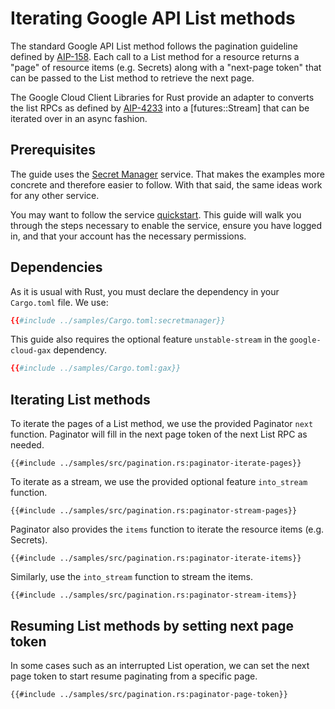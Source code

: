 <!-- 
Copyright 2025 Google LLC

Licensed under the Apache License, Version 2.0 (the "License");
you may not use this file except in compliance with the License.
You may obtain a copy of the License at

    https://www.apache.org/licenses/LICENSE-2.0

Unless required by applicable law or agreed to in writing, software
distributed under the License is distributed on an "AS IS" BASIS,
WITHOUT WARRANTIES OR CONDITIONS OF ANY KIND, either express or implied.
See the License for the specific language governing permissions and
limitations under the License.
-->

# Iterating Google API List methods

The standard Google API List method follows the pagination guideline defined by
[AIP-158](https://google.aip.dev/158). Each call to a List method for a resource
returns a "page" of resource items (e.g. Secrets) along with a
"next-page token" that can be passed to the List method to retrieve the next
page.

The Google Cloud Client Libraries for Rust provide an adapter to converts the
list RPCs as defined by [AIP-4233](https://google.aip.dev/client-libraries/4233)
into a \[futures::Stream\] that can be iterated over in an async fashion.

## Prerequisites

The guide uses the [Secret Manager] service. That makes the examples more
concrete and therefore easier to follow. With that said, the same ideas work for
any other service.

You may want to follow the service [quickstart]. This guide will walk you
through the steps necessary to enable the service, ensure you have logged in,
and that your account has the necessary permissions.

## Dependencies

As it is usual with Rust, you must declare the dependency in your
`Cargo.toml` file. We use:

```toml
{{#include ../samples/Cargo.toml:secretmanager}}
```

This guide also requires the optional feature `unstable-stream` in the
`google-cloud-gax` dependency.

```toml
{{#include ../samples/Cargo.toml:gax}}
```

## Iterating List methods

To iterate the pages of a List method, we use the provided Paginator `next`
function. Paginator will fill in the next page token of the next List RPC as
needed.

```rust,ignore
{{#include ../samples/src/pagination.rs:paginator-iterate-pages}}
```

To iterate as a stream, we use the provided optional feature `into_stream`
function.

```rust,ignore
{{#include ../samples/src/pagination.rs:paginator-stream-pages}}
```

Paginator also provides the `items` function to iterate the resource items
(e.g. Secrets).

```rust,ignore
{{#include ../samples/src/pagination.rs:paginator-iterate-items}}
```

Similarly, use the `into_stream` function to stream the items.

```rust,ignore
{{#include ../samples/src/pagination.rs:paginator-stream-items}}
```

## Resuming List methods by setting next page token

In some cases such as an interrupted List operation, we can set the next page
token to start resume paginating from a specific page.

```rust,ignore
{{#include ../samples/src/pagination.rs:paginator-page-token}}
```

[quickstart]: https://cloud.google.com/secret-manager/docs/quickstart
[secret manager]: https://cloud.google.com/secret-manager
